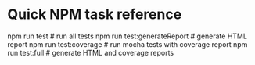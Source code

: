 # Quick NPM task reference

npm run test                # run all tests
npm run test:generateReport # generate HTML report
npm run test:coverage       # run mocha tests with coverage report
npm run test:full           # generate HTML and coverage reports
